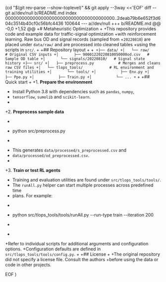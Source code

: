  (cd "$(git rev-parse --show-toplevel)" && git apply --3way <<'EOF' 
diff --git a//dev/null b/README.md
index 0000000000000000000000000000000000000000..2deab79b6e652f3d604c3514b40cf0c56bfc4436 100644
--- a//dev/null
+++ b/README.md
@@ -0,0 +1,52 @@
+# Metaheuristic Optimization
+
+This repository provides code and example data for traffic-signal optimization
+with reinforcement learning.  Raw bus OD and signal records (sampled from
+`20220810`) are placed under `data/raw/` and are processed into cleaned tables
+using the scripts in `src/`.
+
+## Repository layout
+
+```
+├── data/
+│   └── raw/                    # Original CSV inputs
+│       ├── 90001220220810050000od.csv   # Sample OD table
+│       └── signals/20220810/   # Signal state history
+├── src/
+│   ├── preprocess.py           # Merges and cleans raw CSV files
+│   └── tlops_tools/            # RL environment and training utilities
+│       └── tools/
+│           ├── Env.py
+│           ├── Ppo.py
+│           ├── Train.py
+│           └── ...
+```
+
+## Quick start
+
+1. **Prepare the environment**
+   Install Python 3.8 with dependencies such as `pandas`, `numpy`,
+   `tensorflow`, `sumolib` and `scikit-learn`.
+
+2. **Preprocess sample data**
+   ```bash
+   python src/preprocess.py
+   ```
+   This generates `data/processed/s_preprocessed.csv` and
+   `data/processed/od_preprocessed.csv`.
+
+3. **Train or test RL agents**
+   Training and evaluation utilities are found under `src/tlops_tools/tools/`.
+   The `runAll.py` helper can start multiple processes across predefined time
+   plans.  For example:
+   ```bash
+   python src/tlops_tools/tools/runAll.py --run-type train --iteration 200
+   ```
+
+Refer to individual scripts for additional arguments and configuration options.
+Configuration defaults are defined in `src/tlops_tools/tools/config.py`.
+
+## License
+
+The original repository did not specify a license file.  Consult the authors
+before using the data or code in other projects.
 
EOF
)
